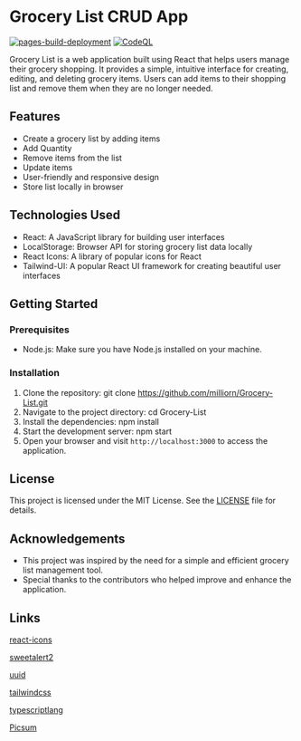 # Grocery List CRUD App

[![pages-build-deployment](https://github.com/milliorn/Grocery-List/actions/workflows/pages/pages-build-deployment/badge.svg)](https://github.com/milliorn/Grocery-List/actions/workflows/pages/pages-build-deployment)
[![CodeQL](https://github.com/milliorn/Grocery-List/actions/workflows/github-code-scanning/codeql/badge.svg)](https://github.com/milliorn/Grocery-List/actions/workflows/github-code-scanning/codeql)

Grocery List is a web application built using React that helps users manage their grocery shopping. It provides a simple, intuitive interface for creating, editing, and deleting grocery items. Users can add items to their shopping list and remove them when they are no longer needed.

## Features

- Create a grocery list by adding items
- Add Quantity
- Remove items from the list
- Update items
- User-friendly and responsive design
- Store list locally in browser

## Technologies Used

- React: A JavaScript library for building user interfaces
- LocalStorage: Browser API for storing grocery list data locally
- React Icons: A library of popular icons for React
- Tailwind-UI: A popular React UI framework for creating beautiful user interfaces

## Getting Started

### Prerequisites

- Node.js: Make sure you have Node.js installed on your machine.

### Installation

1. Clone the repository: git clone https://github.com/milliorn/Grocery-List.git
2. Navigate to the project directory: cd Grocery-List
3. Install the dependencies: npm install
4. Start the development server: npm start
5. Open your browser and visit `http://localhost:3000` to access the application.

## License

This project is licensed under the MIT License. See the [LICENSE](LICENSE) file for details.

## Acknowledgements

- This project was inspired by the need for a simple and efficient grocery list management tool.
- Special thanks to the contributors who helped improve and enhance the application.

## Links

[react-icons](https://github.com/react-icons/react-icons)

[sweetalert2](https://github.com/sweetalert2/sweetalert2)

[uuid](https://github.com/uuidjs/uuid)

[tailwindcss](https://tailwindcss.com/docs/guides/create-react-app)

[typescriptlang](https://www.typescriptlang.org)

[Picsum](https://picsum.photos/)
